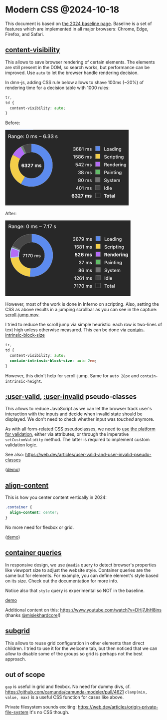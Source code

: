 # Modern CSS @2024-10-18

This document is based on [the 2024 baseline page](https://web.dev/baseline/2024). Baseline is a set of features which are implemented in all major browsers: Chrome, Edge, Firefox, and Safari.

## [content-visibility](https://developer.mozilla.org/en-US/docs/Web/CSS/content-visibility)

This allows to save browser rendering of certain elements. The elements are still present in the DOM, so search works, but performance can be improved.
Use `auto` to let the browser handle rendering decision.

In dmn-js, adding CSS rule below allows to shave 100ms (~20%) of rendering time for a decision table with 1000 rules:

```css
tr,
td {
  content-visibility: auto;
}
```

Before:

![before](./content-visibility/before.png)

After:

![after](./content-visibility/after.png)

However, most of the work is done in Inferno on scripting.
Also, setting the CSS as above results in a jumping scrollbar as you can see in the capture: [scroll-jump.mov](./content-visibility/scroll-jump.mov).

I tried to reduce the scroll jump via simple heuristic: each row is two-lines of text high unless otherwise measured. This can be done via [contain-intrinsic-block-size](https://developer.mozilla.org/en-US/docs/Web/CSS/contain-intrinsic-block-size)

```css
tr,
td {
  content-visibility: auto;
  contain-intrinsic-block-size: auto 2em;
}
```

However, this didn't help for scroll-jump. Same for `auto 28px` and `contain-intrinsic-height`.

## [:user-valid](https://developer.mozilla.org/en-US/docs/Web/CSS/:user-valid), [:user-invalid](https://developer.mozilla.org/en-US/docs/Web/CSS/:user-invalid) pseudo-classes

This allows to reduce JavaScript as we can let the browser track user's interaction with the inputs and decide when invalid state should be displayed. We don't need to check whether input was _touched_ anymore.

As with all form-related CSS pseudoclasses, we need to [use the platform for validation](https://developer.mozilla.org/en-US/docs/Web/HTML/Constraint_validation), either via attributes, or through the imperative `setCustomValidity` method. The latter is required to implement custom validation logic.

See also: https://web.dev/articles/user-valid-and-user-invalid-pseudo-classes

([demo](./user-valid/index.html))

## [align-content](https://developer.mozilla.org/en-US/docs/Web/CSS/align-content)

This is how you center content vertically in 2024:

```css
.container {
  align-content: center;
}
```

No more need for flexbox or grid.

([demo](./align-content/index.html))

## [container queries](https://developer.mozilla.org/en-US/docs/Web/CSS/@container)

In responsive design, we use `@media` query to detect browser's properties like viewport size to adjust the website style.
Container queries are the same but for elements. For example, you can define element's style based on its size.
Check out the documentation for more info.

Notice also that `style` query is experimental so NOT in the baseline.

[demo](./container-queries/index.html)

Additional content on this: https://www.youtube.com/watch?v=DHj7JhH8ins (thanks [@misiekhardcore](https://github.com/misiekhardcore)!)

## [subgrid](https://web.dev/articles/css-subgrid)

This allows to reuse grid configuration in other elements than direct children.
I tried to use it for the welcome tab, but then noticed that we can allow to disable some of the groups so grid is perhaps not the best approach.

## out of scope

`gap` is useful in grid and flexbox. No need for dummy divs, cf. https://github.com/camunda/camunda-modeler/pull/4621
`clamp(min, value, max)` is a useful CSS function for cases like above.

Private filesystem sounds exciting: https://web.dev/articles/origin-private-file-system
It's no CSS though.
